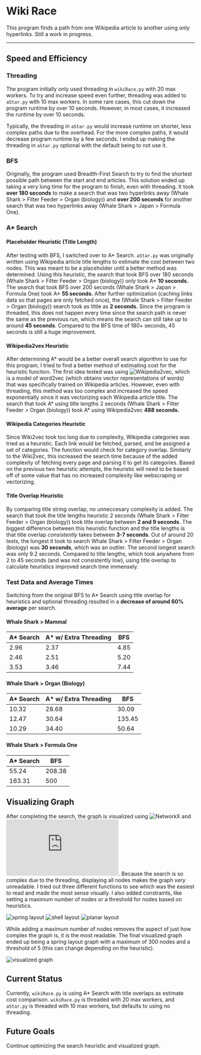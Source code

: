# Wiki Race

This program finds a path from one Wikipedia article to another using only hyperlinks.
Still a work in progress.

---

## Speed and Efficiency

### Threading
The program initially only used threading in `wikiRace.py` with 20 max workers. To try and increase speed even further, threading was added to `aStar.py` with 10 max workers. In some rare cases, this cut down the program runtime by over 10 seconds. However, in most cases, it increased the runtime by over 10 seconds. 

Typically, the threading in `aStar.py` would increase runtime on shorter, less complex paths due to the overhead. For the more complex paths, it would decrease program runtime by a few seconds. I ended up making the threading in `aStar.py` optional with the default being to not use it.

### BFS
Originally, the program used Breadth-First Search to try to find the shortest possible path between the start and end articles. This solution ended up taking a very long time for the program to finish, even with threading. It took **over 180 seconds** to make a search that was two hyperlinks away (Whale Shark > Filter Feeder > Organ (biology)) and **over 200 seconds** for another search that was two hyperlinks away (Whale Shark > Japan > Formula One).

### A* Search
#### Placeholder Heuristic (Title Length)
After testing with BFS, I switched over to A* Search. `aStar.py` was originally written using Wikipedia article title lengths to estimate the cost between two nodes. This was meant to be a placeholder until a better method was determined. Using this heuristic, the search that took BFS over 180 seconds (Whale Shark > Filter Feeder > Organ (biology)) only took A* **10 seconds.** The search that took BFS over 200 seconds (Whale Shark > Japan > Formula One) took A* **55 seconds.** After further optimization (caching links data so that pages are only fetched once), the (Whale Shark > Filter Feeder > Organ (biology)) search took as little as **2 seconds.** Since the program is threaded, this does not happen every time since the search path is never the same as the previous run, which means the search can still take up to around **45 seconds**. Compared to the BFS time of 180+ seconds, 45 seconds is still a huge improvement.

#### Wikipedia2vex Heuristic
After determining A* would be a better overall search algorithm to use for this program, I tried to find a better method of estimating cost for the heuristic function. The first idea tested was using ![Wikipedia2vec](https://wikipedia2vec.github.io/wikipedia2vec/), which is a model of word2vec (which obtains vector representations of words) that was specifically trained on Wikipedia articles. However, even with threading, this method was too complex and increased the speed exponentially since it was vectorizing each Wikipedia article title. The search that took A* using title lengths 2 seconds (Whale Shark > Filter Feeder > Organ (biology)) took A* using Wikipedia2vec **488 seconds.**

#### Wikipedia Categories Heuristic
Since Wiki2vec took too long due to complexity, Wikipedia categories was tried as a heuristic. Each link would be fetched, parsed, and be assigned a set of categories. The function would check for category overlap. Similarly to the Wiki2vec, this increased the search time because of the added complexity of fetching every page and parsing it to get its categories. Based on the previous two heuristic attempts, the heuristic will need to be based off of some value that has no increased complexity like webscraping or vectorizing.

#### Title Overlap Heuristic
By comparing title string overlap, no unneccesary complexity is added. The search that took the title lengths heuristic 2 seconds (Whale Shark > Filter Feeder > Organ (biology)) took title overlap between **2 and 9 seconds**. The biggest difference between this heuristic function and the title lengths is that title overlap *consistently* takes between **3-7 seconds**. Out of around 20 tests, the longest it took to search Whale Shark > Filter Feeder > Organ (biology) was **30 seconds**, which was an outlier. The second longest search was only 9.2 seconds. Compared to title lengths, which took anywhere from 2 to 45 seconds (and was not consistently low), using title overlap to calculate heuristics improved search time immensely.

### Test Data and Average Times

Switching from the original BFS to A* Search using title overlap for heuristics and optional threading resulted in a **decrease of around 60% average** per search.

#### Whale Shark > Mammal

| A* Search | A* w/ Extra Threading | BFS  |
| --------- | --------------------- | ---- |
|    2.96   |         2.37          | 4.85 |
|    2.46   |         2.51          | 5.20 |
|    3.53   |         3.46          | 7.44 |

#### Whale Shark > Organ (Biology)

| A* Search | A* w/ Extra Threading |  BFS   |
| --------- | --------------------- | -------|
|   10.32   |         28.68         | 30.09  |
|   12.47   |         30.64         | 135.45 |
|   10.29   |         34.40         | 50.64  |

#### Whale Shark > Formula One

| A* Search  |  BFS   |
| ---------- | ------ |
|    55.24   | 208.38 |
|   163.31   |  500   |


## Visualizing Graph
After completing the search, the graph is visualized using ![NetworkX](https://networkx.org/) and ![Matplotlib Pyplot](https://matplotlib.org/3.5.3/api/_as_gen/matplotlib.pyplot.html). Because the search is so complex due to the threading, displaying all nodes makes the graph *very* unreadable. I tried out three different functions to see which was the easiest to read and made the most sense visually. I also added constraints, like setting a maximum number of nodes or a threshold for nodes based on heuristics.

![spring layout](imgs/springLayout.png)
![shell layout](imgs/shellLayout.png)
![planar layout](imgs/planarLayout.png)

While adding a maximum number of nodes removes the aspect of just how complex the graph is, it is the most readable. The final visualized graph ended up being a spring layout graph with a maximum of 300 nodes and a threshold of 5 (this can change depending on the heuristic).

![visualized graph](imgs/final_thresholdMaxEdgesSpringLayout.png)

## Current Status
Currently, `wikiRace.py` is using A* Search with title overlaps as estimate cost comparison. `wikiRace.py` is threaded with 20 max workers, and `aStar.py` is threaded with 10 max workers, but defaults to using no threading.

## Future Goals
Continue optimizing the search heuristic and visualized graph.